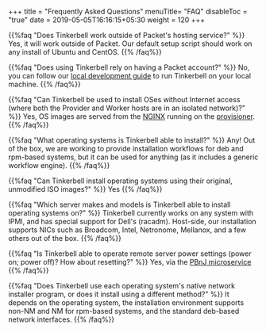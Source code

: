 +++
title = "Frequently Asked Questions"
menuTitle= "FAQ"
disableToc = "true"
date = 2019-05-05T16:16:15+05:30
weight = 120
+++

{{%faq "Does Tinkerbell work outside of Packet's hosting service?" %}}
Yes, it will work outside of Packet. Our default setup script should work on any install of Ubuntu and CentOS.
{{% /faq%}}

{{%faq "Does using Tinkerbell rely on having a Packet account?" %}}
No, you can follow our [local development guide](/setup/local-with-vagrant/) to run Tinkerbell on your local machine.
{{% /faq%}}

{{%faq "Can Tinkerbell be used to install OSes without Internet access (where both the Provider and Worker hosts are in an isolated network)?" %}}
Yes, OS images are served from the [NGINX](/components/#nginx) running on the [provisioner](/architecture/).
{{% /faq%}}

{{%faq "What operating systems is Tinkerbell able to install?" %}}
Any! Out of the box, we are working to provide installation workflows for deb and rpm-based systems, but it can be used for anything (as it includes a generic workflow engine).
{{% /faq%}}

{{%faq "Can Tinkerbell install operating systems using their original, unmodified ISO images?" %}}
Yes
{{% /faq%}}

{{%faq "Which server makes and models is Tinkerbell able to install operating systems on?" %}}
Tinkerbell currently works on any system with IPMI, and has special support for Dell's (racadm). Host-side, our installation supports NICs such as Broadcom, Intel, Netronome, Mellanox, and a few others out of the box.
{{% /faq%}}

{{%faq "Is Tinkerbell able to operate remote server power settings (power on; power off)? How about resetting?" %}}
Yes, via the [PBnJ microservice](/components/#pbnj)
{{% /faq%}}

{{%faq "Does Tinkerbell use each operating system's native network installer program, or does it install using a different method?" %}}
It depends on the operating system, the installation environment supports non-NM and NM for rpm-based systems, and the standard deb-based network interfaces.
{{% /faq%}}
